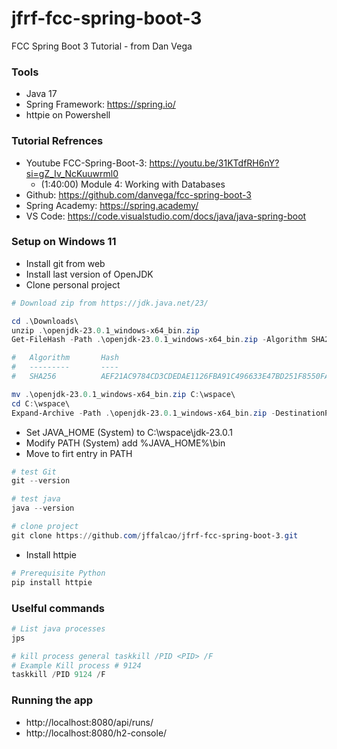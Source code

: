 # jfrf-fcc-spring-boot-3
FCC Spring Boot 3 Tutorial - from Dan Vega

### Tools
- Java 17
- Spring Framework: https://spring.io/
- httpie on Powershell


### Tutorial Refrences
- Youtube FCC-Spring-Boot-3: https://youtu.be/31KTdfRH6nY?si=gZ_Iv_NcKuuwrml0
    -  (1:40:00) Module 4: Working with Databases
- Github: https://github.com/danvega/fcc-spring-boot-3
- Spring Academy: https://spring.academy/
- VS Code: https://code.visualstudio.com/docs/java/java-spring-boot




### Setup on Windows 11

- Install git from web
- Install last version of OpenJDK
- Clone personal project

```Powershell
# Download zip from https://jdk.java.net/23/

cd .\Downloads\
unzip .\openjdk-23.0.1_windows-x64_bin.zip
Get-FileHash -Path .\openjdk-23.0.1_windows-x64_bin.zip -Algorithm SHA256

#   Algorithm       Hash                                                                   Path
#   ---------       ----                                                                   ----
#   SHA256          AEF21AC9784CD3CDEDAE1126FBA91C496633E47BD251F8550FA8E2FC79288732       ...

mv .\openjdk-23.0.1_windows-x64_bin.zip C:\wspace\
cd C:\wspace\
Expand-Archive -Path .\openjdk-23.0.1_windows-x64_bin.zip -DestinationPath .
```

- Set JAVA_HOME (System) to C:\wspace\jdk-23.0.1
- Modify PATH (System) add %JAVA_HOME%\bin
- Move to firt entry in PATH

```Powershell
# test Git
git --version

# test java
java --version

# clone project
git clone https://github.com/jffalcao/jfrf-fcc-spring-boot-3.git

```

- Install httpie
```Powershell
# Prerequisite Python
pip install httpie
```

### Uselful commands
```Powershell
# List java processes 
jps

# kill process general taskkill /PID <PID> /F
# Example Kill process # 9124
taskkill /PID 9124 /F
```

### Running the app

- http://localhost:8080/api/runs/
- http://localhost:8080/h2-console/








